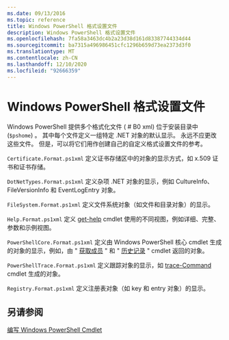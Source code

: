 ```yaml
---
ms.date: 09/13/2016
ms.topic: reference
title: Windows PowerShell 格式设置文件
description: Windows PowerShell 格式设置文件
ms.openlocfilehash: 7fa58a3463dc4b2a23d38d161d83387744334d44
ms.sourcegitcommit: ba7315a496986451cfc1296b659d73ea2373d3f0
ms.translationtype: MT
ms.contentlocale: zh-CN
ms.lasthandoff: 12/10/2020
ms.locfileid: "92666359"
---
```

# <a name="windows-powershell-formatting-files"></a>Windows PowerShell 格式设置文件

Windows PowerShell 提供多个格式化文件 ( # B0 xml) 位于安装目录中 (`$pshome`) 。 其中每个文件定义一组特定 .NET 对象的默认显示。 永远不应更改这些文件。 但是，可以将它们用作创建自己的自定义格式设置文件的参考。

`Certificate.Format.ps1xml` 定义证书存储区中的对象的显示方式，如 x.509 证书和证书存储。

`DotNetTypes.Format.ps1xml` 定义杂项 .NET 对象的显示，例如 CultureInfo、FileVersionInfo 和 EventLogEntry 对象。

`FileSystem.Format.ps1xml` 定义文件系统对象（如文件和目录对象）的显示。

`Help.Format.ps1xml` 定义 [get-help](/powershell/module/Microsoft.PowerShell.Core/Get-Help) cmdlet 使用的不同视图，例如详细、完整、参数和示例视图。

`PowerShellCore.Format.ps1xml` 定义由 Windows PowerShell 核心 cmdlet 生成的对象的显示，例如，由 " [获取成员](/powershell/module/Microsoft.PowerShell.Utility/Get-Member) " 和 " [历史记录](/powershell/module/Microsoft.PowerShell.Core/Get-History) " cmdlet 返回的对象。

`PowerShellTrace.Format.ps1xml` 定义跟踪对象的显示，如 [trace-Command](/powershell/module/Microsoft.PowerShell.Utility/Trace-Command) cmdlet 生成的对象。

`Registry.Format.ps1xml` 定义注册表对象（如 key 和 entry 对象）的显示。

## <a name="see-also"></a>另请参阅

[编写 Windows PowerShell Cmdlet](../cmdlet/writing-a-windows-powershell-cmdlet.md)
